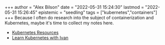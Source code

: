 +++
author = "Alex Bilson"
date = "2022-05-31 15:24:30"
lastmod = "2022-05-31 15:26:45"
epistemic = "seedling"
tags = ["kubernetes","containers"]
+++
Because I often do research into the subject of containerization and Kubernetes, maybe it's time to collect my notes here.

- [Kubernetes Resources](https://wiki.nikiv.dev/operating-systems/containers/kubernetes/)
- [Learn Kubernetes with Ivan](https://iximiuz.com/en/)
